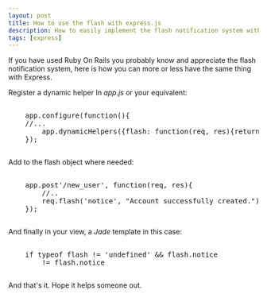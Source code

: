 ```yaml
---
layout: post
title: How to use the flash with express.js
description: How to easily implement the flash notification system with the Express.js Node Framework.
tags: [express]
---
```


If you have used Ruby On Rails you probably know and appreciate the flash notification system, here is how
you can more or less have the same thing with Express.

Register a dynamic helper In *app.js* or your equivalent:

<pre class="prettyprint" style="padding-bottom:15px;"> 
	app.configure(function(){
	//...
		app.dynamicHelpers({flash: function(req, res){return req.flash();}});
	});
</pre>

Add to the flash object where needed:

<pre class="prettyprint" style="padding-bottom:15px;"> 
	app.post'/new_user', function(req, res){
		//..
		req.flash('notice', "Account successfully created.");
	});
</pre>

And finally in your view, a *Jade* template in this case:

<pre class="prettyprint" style="padding-bottom:15px;"> 
	if typeof flash != 'undefined' && flash.notice
		!= flash.notice
</pre>

And that's it. Hope it helps someone out.

